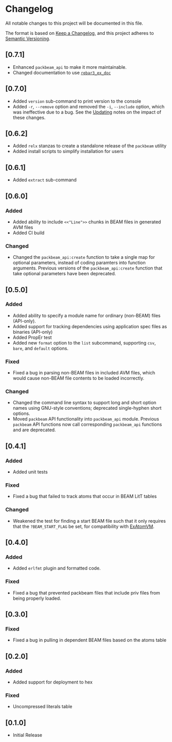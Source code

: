 # Changelog
All notable changes to this project will be documented in this file.

The format is based on [Keep a Changelog](https://keepachangelog.com/en/1.0.0/),
and this project adheres to [Semantic Versioning](https://semver.org/spec/v2.0.0.html).

## [0.7.1]

- Enhanced `packbeam_api` to make it more maintainable.
- Changed documentation to use [`rebar3_ex_doc`](https://hexdocs.pm/rebar3_ex_doc/readme.html)

## [0.7.0]

- Added `version` sub-command to print version to the console
- Added `-r`, `--remove` option and removed the `-i`, `--include` option, which was ineffective due to a bug.  See the [Updating](UPDATING.md) notes on the impact of these changes.

## [0.6.2]

- Added `relx` stanzas to create a standalone release of the `packbeam` utility
- Added install scripts to simplify installation for users

## [0.6.1]

- Added `extract` sub-command

## [0.6.0]

### Added
- Added ability to include `<<"Line">>` chunks in BEAM files in generated AVM files
- Added CI build

### Changed
- Changed the `packbeam_api:create` function to take a single map for optional
parameters, instead of coding paramters into function arguments.  Previous
versions of the `packbeam_api:create` function that take optional parameters
have been deprecated.

## [0.5.0]

### Added
- Added ability to specify a module name for ordinary (non-BEAM) files (API-only).
- Added support for tracking dependencies using application spec files as binaries
(API-only)
- Added PropEr test
- Added new `format` option to the `list` subcommand, supporting `csv`, `bare`,
and `default` options.

### Fixed
- Fixed a bug in parsing non-BEAM files in included AVM files, which would cause
  non-BEAM file contents to be loaded incorrectly.

### Changed
- Changed the command line syntax to support long and short option names using
GNU-style conventions; deprecated single-hyphen short options.
- Moved `packbeam` API functionality into `packbeam_api` module.
Previous `packbeam` API functions now call corresponding `packbeam_api`
functions and are deprecated.

## [0.4.1]

### Added
- Added unit tests

### Fixed
- Fixed a bug that failed to track atoms that occur in BEAM LitT tables

### Changed
- Weakened the test for finding a start BEAM file such that it only requires that the `?BEAM_START_FLAG` be set, for compatibility with [ExAtomVM](https://github.com/atomvm/ExAtomVM).

## [0.4.0]

### Added
- Added `erlfmt` plugin and formatted code.

### Fixed
- Fixed a bug that prevented packbeam files that include priv files from being properly loaded.

## [0.3.0]

### Fixed
- Fixed a bug in pulling in dependent BEAM files based on the atoms table

## [0.2.0]

### Added
- Added support for deployment to hex

### Fixed
- Uncompressed literals table

## [0.1.0]
- Initial Release
